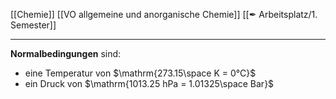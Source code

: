 
[[Chemie]] [[VO allgemeine und anorganische Chemie]] [[✒ Arbeitsplatz/1. Semester]]

---

**Normalbedingungen** sind:

- eine Temperatur von $\mathrm{273.15\space K = 0°C}$
- ein Druck von $\mathrm{1013.25 hPa = 1.01325\space Bar}$